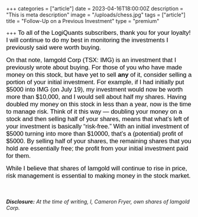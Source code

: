 +++
categories = ["article"]
date = 2023-04-16T18:00:00Z
description = "This is meta description"
image = "/uploads/chess.jpg"
tags = ["article"]
title = "Follow-Up on a Previous Investment"
type = "premium"

+++
<span style="color:black"><span style="font-family:Arial; font-size:1.2em;">To all of the LogiQuants subscribers, thank you for your loyalty! I will continue to do my best in monitoring the investments I previously said were worth buying.</span></span>

<span style="color:black"><span style="font-family:Arial; font-size:1.2em;">On that note, Iamgold Corp (TSX: IMG) is an investment that I previously wrote about buying. For those of you who have made money on this stock, but have yet to sell **any** of it, consider selling a portion of your initial investment. For example, if I had initially put $5000 into IMG (on July 19), my investment would now be worth more than $10,000, and I would sell about half my shares. Having doubled my money on this stock in less than a year, now is the time to manage risk. Think of it this way — doubling your money on a stock and then selling half of your shares, means that what’s left of your investment is basically “risk-free.” With an initial investment of $5000 turning into more than $10000, that’s a (potential) profit of $5000. By selling half of your shares, the remaining shares that you hold are essentially free; the profit from your initial investment paid for them.</span></span>

<span style="color:black"><span style="font-family:Arial; font-size:1.2em;">While I believe that shares of Iamgold will continue to rise in price, risk management is essential to making money in the stock market.</span></span>

 

###### **Disclosure:** At the time of writing, I, Cameron Fryer, own shares of Iamgold Corp.